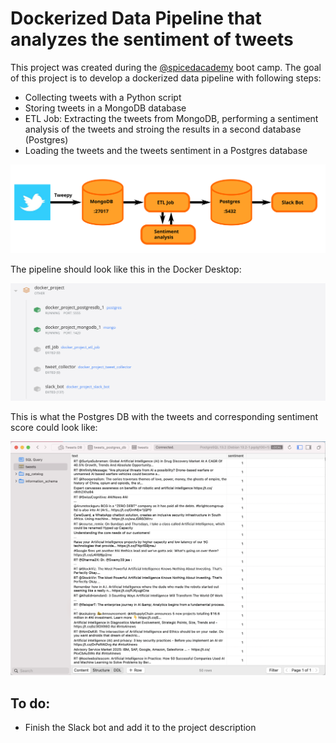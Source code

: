 # Dockerized Data Pipeline that analyzes the sentiment of tweets

This project was created during the [@spicedacademy](https://github.com/spicedacademy/) boot camp. The goal of this project is to develop a dockerized data pipeline with following steps:
* Collecting tweets with a Python script
* Storing tweets in a MongoDB database
* ETL Job: Extracting the tweets from MongoDB, performing a sentiment analysis of the tweets and stroing the results in a second database (Postgres)
* Loading the tweets and the tweets sentiment in a Postgres database

<img src= "https://github.com/pavrmk/twitter_sentiment_analysis/blob/main/images/readme_file_images/structure.svg" width="1000">

The pipeline should look like this in the Docker Desktop:

<img src= "https://github.com/pavrmk/twitter_sentiment_analysis/blob/main/images/readme_file_images/docker_pipeline.png" width="1000">

This is what the Postgres DB with the tweets and corresponding sentiment score could look like:

<img src= "https://github.com/pavrmk/twitter_sentiment_analysis/blob/main/images/readme_file_images/postgres_tweets.png" width="1000">

## To do:
* Finish the Slack bot and add it to the project description
